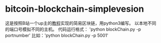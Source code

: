 # bitcoin-blockchain-simplevesion
这是按照B站一个up主的[教程](https://www.bilibili.com/video/av26303698/)实现的简易区块链，用python3编写。
以本地不同的端口号模拟不同的主机。
代码运行格式： 'python blockChain.py -p portnumber' 比如：'python blockChain.py -p 5001'


